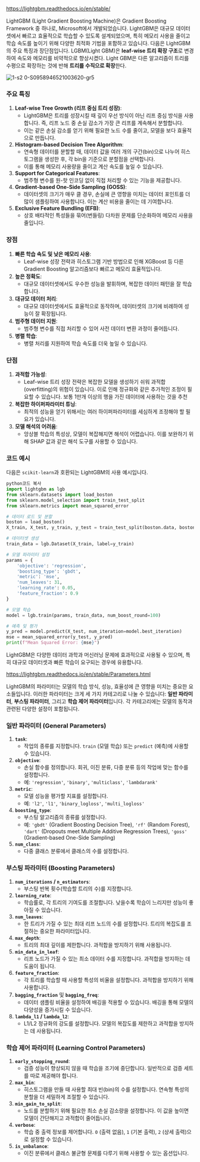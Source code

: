 https://lightgbm.readthedocs.io/en/stable/

LightGBM (Light Gradient Boosting Machine)은 Gradient Boosting Framework 중 하나로, Microsoft에서 개발되었습니다. LightGBM은 대규모 데이터셋에서 빠르고 효율적으로 학습할 수 있도록 설계되었으며, 특히 메모리 사용을 줄이고 학습 속도를 높이기 위해 다양한 최적화 기법을 포함하고 있습니다. 다음은 LightGBM의 주요 특징과 장단점입니다. LGBM(Light GBM)은 **leaf-wise 트리 확장 구조**로 변경하여 속도와 메모리를 비약적으로 향상시켰다. Light GBM은 다른 알고리즘이 트리를 수평으로 확장하는 것에 반해 **트리를 수직으로 확장**한다.  

![1-s2 0-S0958946521003620-gr5](https://github.com/user-attachments/assets/4266d9a5-8f33-451e-abbd-2f690bb257a6)

### 주요 특징

1. **Leaf-wise Tree Growth (리프 중심 트리 성장)**:
    - LightGBM은 트리를 성장시킬 때 깊이 우선 방식이 아닌 리프 중심 방식을 사용합니다. 즉, 리프 노드 중 손실 감소가 가장 큰 리프를 계속해서 분할합니다.
    - 이는 같은 손실 감소를 얻기 위해 필요한 노드 수를 줄이고, 모델을 보다 효율적으로 만듭니다.
2. **Histogram-based Decision Tree Algorithm**:
    - 연속형 데이터를 분할할 때, 데이터 값을 여러 개의 구간(bin)으로 나누어 히스토그램을 생성한 후, 각 bin을 기준으로 분할점을 선택합니다.
    - 이를 통해 메모리 사용량을 줄이고 계산 속도를 높일 수 있습니다.
3. **Support for Categorical Features**:
    - 범주형 변수를 원-핫 인코딩 없이 직접 처리할 수 있는 기능을 제공합니다.
4. **Gradient-based One-Side Sampling (GOSS)**:
    - 데이터셋의 크기가 매우 클 경우, 손실에 큰 영향을 미치는 데이터 포인트를 더 많이 샘플링하여 사용합니다. 이는 계산 비용을 줄이는 데 기여합니다.
5. **Exclusive Feature Bundling (EFB)**:
    - 상호 배타적인 특성들을 묶어(번들링) 다차원 문제를 단순화하여 메모리 사용을 줄입니다.

### 장점

1. **빠른 학습 속도 및 낮은 메모리 사용**:
    - Leaf-wise 성장 전략과 히스토그램 기반 방법으로 인해 XGBoost 등 다른 Gradient Boosting 알고리즘보다 빠르고 메모리 효율적입니다.
2. **높은 정확도**:
    - 대규모 데이터셋에서도 우수한 성능을 발휘하며, 복잡한 데이터 패턴을 잘 학습합니다.
3. **대규모 데이터 처리**:
    - 대규모 데이터셋에서도 효율적으로 동작하며, 데이터셋의 크기에 비례하여 성능이 잘 확장됩니다.
4. **범주형 데이터 지원**:
    - 범주형 변수를 직접 처리할 수 있어 사전 데이터 변환 과정이 줄어듭니다.
5. **병렬 학습**:
    - 병렬 처리를 지원하여 학습 속도를 더욱 높일 수 있습니다.

### 단점

1. **과적합 가능성**:
    - Leaf-wise 트리 성장 전략은 복잡한 모델을 생성하기 쉬워 과적합(overfitting)의 위험이 있습니다. 이로 인해 정규화와 같은 추가적인 조정이 필요할 수 있습니다. 보통 1만개 이상의 행을 가진 데이터에 사용하는 것을 추천
2. **복잡한 하이퍼파라미터 튜닝**:
    - 최적의 성능을 얻기 위해서는 여러 하이퍼파라미터를 세심하게 조정해야 할 필요가 있습니다.
3. **모델 해석의 어려움**:
    - 앙상블 학습의 특성상, 모델이 복잡해지면 해석이 어렵습니다. 이를 보완하기 위해 SHAP 값과 같은 해석 도구를 사용할 수 있습니다.

### 코드 예시

다음은 `scikit-learn`과 호환되는 LightGBM의 사용 예시입니다.

```python
python코드 복사
import lightgbm as lgb
from sklearn.datasets import load_boston
from sklearn.model_selection import train_test_split
from sklearn.metrics import mean_squared_error

# 데이터 로드 및 분할
boston = load_boston()
X_train, X_test, y_train, y_test = train_test_split(boston.data, boston.target, test_size=0.2, random_state=42)

# 데이터셋 생성
train_data = lgb.Dataset(X_train, label=y_train)

# 모델 파라미터 설정
params = {
    'objective': 'regression',
    'boosting_type': 'gbdt',
    'metric': 'mse',
    'num_leaves': 31,
    'learning_rate': 0.05,
    'feature_fraction': 0.9
}

# 모델 학습
model = lgb.train(params, train_data, num_boost_round=100)

# 예측 및 평가
y_pred = model.predict(X_test, num_iteration=model.best_iteration)
mse = mean_squared_error(y_test, y_pred)
print(f"Mean Squared Error: {mse}")

```

LightGBM은 다양한 데이터 과학과 머신러닝 문제에 효과적으로 사용될 수 있으며, 특히 대규모 데이터셋과 빠른 학습이 요구되는 경우에 유용합니다.

https://lightgbm.readthedocs.io/en/stable/Parameters.html

LightGBM의 파라미터는 모델의 학습 방식, 성능, 효율성에 큰 영향을 미치는 중요한 요소들입니다. 이러한 파라미터는 크게 세 가지 카테고리로 나눌 수 있습니다: **일반 파라미터**, **부스팅 파라미터**, 그리고 **학습 제어 파라미터**입니다. 각 카테고리에는 모델의 동작과 관련된 다양한 설정이 포함됩니다.

### 일반 파라미터 (General Parameters)

1. **`task`**:
    - 작업의 종류를 지정합니다. `train` (모델 학습) 또는 `predict` (예측)에 사용할 수 있습니다.
2. **`objective`**:
    - 손실 함수를 정의합니다. 회귀, 이진 분류, 다중 분류 등의 작업에 맞는 함수를 설정합니다.
    - 예: `'regression'`, `'binary'`, `'multiclass'`, `'lambdarank'`
3. **`metric`**:
    - 모델 성능을 평가할 지표를 설정합니다.
    - 예: `'l2'`, `'l1'`, `'binary_logloss'`, `'multi_logloss'`
4. **`boosting_type`**:
    - 부스팅 알고리즘의 종류를 설정합니다.
    - 예: `'gbdt'` (Gradient Boosting Decision Tree), `'rf'` (Random Forest), `'dart'` (Dropouts meet Multiple Additive Regression Trees), `'goss'` (Gradient-based One-Side Sampling)
5. **`num_class`**:
    - 다중 클래스 분류에서 클래스의 수를 설정합니다.

### 부스팅 파라미터 (Boosting Parameters)

1. **`num_iterations` / `n_estimators`**:
    - 부스팅 반복 횟수(학습할 트리의 수)를 지정합니다.
2. **`learning_rate`**:
    - 학습률로, 각 트리의 기여도를 조절합니다. 낮을수록 학습이 느리지만 성능이 좋아질 수 있습니다.
3. **`num_leaves`**:
    - 한 트리가 가질 수 있는 최대 리프 노드의 수를 설정합니다. 트리의 복잡도를 조절하는 중요한 파라미터입니다.
4. **`max_depth`**:
    - 트리의 최대 깊이를 제한합니다. 과적합을 방지하기 위해 사용됩니다.
5. **`min_data_in_leaf`**:
    - 리프 노드가 가질 수 있는 최소 데이터 수를 지정합니다. 과적합을 방지하는 데 도움이 됩니다.
6. **`feature_fraction`**:
    - 각 트리를 학습할 때 사용할 특성의 비율을 설정합니다. 과적합을 방지하기 위해 사용합니다.
7. **`bagging_fraction`** 및 **`bagging_freq`**:
    - 데이터 샘플링 비율을 설정하여 배깅을 적용할 수 있습니다. 배깅을 통해 모델의 다양성을 증가시킬 수 있습니다.
8. **`lambda_l1` / `lambda_l2`**:
    - L1/L2 정규화의 강도를 설정합니다. 모델의 복잡도를 제한하고 과적합을 방지하는 데 사용됩니다.

### 학습 제어 파라미터 (Learning Control Parameters)

1. **`early_stopping_round`**:
    - 검증 성능이 향상되지 않을 때 학습을 조기에 중단합니다. 일반적으로 검증 세트를 따로 제공해야 합니다.
2. **`max_bin`**:
    - 히스토그램을 만들 때 사용할 최대 빈(bin)의 수를 설정합니다. 연속형 특성의 분할을 더 세밀하게 조절할 수 있습니다.
3. **`min_gain_to_split`**:
    - 노드를 분할하기 위해 필요한 최소 손실 감소량을 설정합니다. 이 값을 높이면 모델이 간단해지고 과적합이 줄어듭니다.
4. **`verbose`**:
    - 학습 중 출력 정보를 제어합니다. `0` (출력 없음), `1` (기본 출력), `2` (상세 출력)으로 설정할 수 있습니다.
5. **`is_unbalance`**:
    - 이진 분류에서 클래스 불균형 문제를 다루기 위해 사용할 수 있는 옵션입니다.